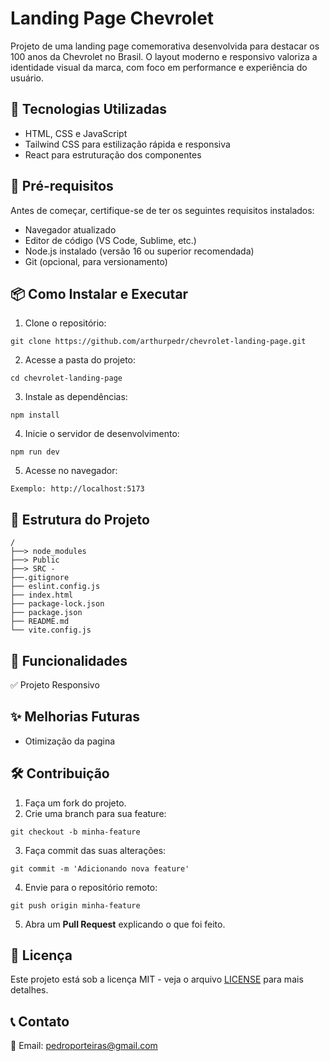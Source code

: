 # Landing Page Chevrolet

Projeto de uma landing page comemorativa desenvolvida para destacar os 100 anos da Chevrolet no Brasil. O layout moderno e responsivo valoriza a identidade visual da marca, com foco em performance e experiência do usuário.

## 🚀 Tecnologias Utilizadas

- HTML, CSS e JavaScript
- Tailwind CSS para estilização rápida e responsiva
- React para estruturação dos componentes

## 📌 Pré-requisitos

Antes de começar, certifique-se de ter os seguintes requisitos instalados:
- Navegador atualizado
- Editor de código (VS Code, Sublime, etc.)
- Node.js instalado (versão 16 ou superior recomendada)
- Git (opcional, para versionamento)

## 📦 Como Instalar e Executar

1. Clone o repositório:
```
git clone https://github.com/arthurpedr/chevrolet-landing-page.git
```
2. Acesse a pasta do projeto:
```
cd chevrolet-landing-page
```
3. Instale as dependências:
```
npm install
```
4. Inicie o servidor de desenvolvimento:
```
npm run dev
```
5. Acesse no navegador:
```
Exemplo: http://localhost:5173
```

## 📄 Estrutura do Projeto

```
/
├──> node_modules
├──> Public
├──> SRC - 
├──.gitignore
├── eslint.config.js
├── index.html
├── package-lock.json
├── package.json
├── README.md
└── vite.config.js
```

## 📌 Funcionalidades

✅ Projeto Responsivo

## ✨ Melhorias Futuras

 - Otimização da pagina

## 🛠️ Contribuição

1. Faça um fork do projeto.
2. Crie uma branch para sua feature:
```
git checkout -b minha-feature
```
3. Faça commit das suas alterações:
```
git commit -m 'Adicionando nova feature'
```
4. Envie para o repositório remoto:
```
git push origin minha-feature
```
5. Abra um **Pull Request** explicando o que foi feito.


## 📜 Licença

Este projeto está sob a licença MIT - veja o arquivo [LICENSE](LICENSE) para mais detalhes.

## 📞 Contato
📧 Email: pedroporteiras@gmail.com                                
